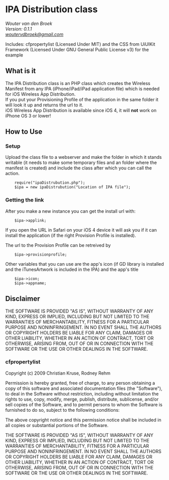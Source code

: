 # IPA Distribution class

*Wouter van den Broek*<br />
*Version: 0.1.1*<br />
*woutervdbroek@gmail.com*<br />


Includes: cfpropertylist (Licensed Under MIT) and the CSS from UiUIKit Framework (Licensed Under GNU General Public License v3) for the example

## What is it

The IPA Distribution class is an PHP class which creates the Wireless Manifest from any IPA (iPhone/iPad/iPad application file)  which is needed for iOS Wireless App Distribution.<br />
If you put your Provisioning Profile of the application in the same folder it will look it up and returns the url to it.<br />
iOS Wireless App Distribution is available since iOS 4, it will <strong>not</strong> work on iPhone OS 3 or lower! 

## How to Use

### Setup

Upload the class file to a webserver and make the folder in which it stands writable (it needs to make some temporary files and an folder where the manifest is created) and include the class after which you can call the action.

		require("ipaDistrubution.php");
		$ipa = new ipaDistrubution("Location of IPA file");

### Getting the link

After you make a new instance you can get the install url with:

		$ipa->applink;	
		
If you open the URL in Safari on your iOS 4 device it will ask you if it can install the application (if the right Provision Profile is installed).

The url to the Provision Profile can be retreived by

		$ipa->provisionprofile;
		
Other variables that you can use are the app's icon (if GD library is installed and the iTunesArtwork is included in the IPA) and the app's title

		$ipa->icon;
		$ipa->appname;


## Disclaimer

THE SOFTWARE IS PROVIDED "AS IS", WITHOUT WARRANTY OF ANY KIND,
EXPRESS OR IMPLIED, INCLUDING BUT NOT LIMITED TO THE WARRANTIES
OF MERCHANTABILITY, FITNESS FOR A PARTICULAR PURPOSE AND
NONINFRINGEMENT. IN NO EVENT SHALL THE AUTHORS OR COPYRIGHT
HOLDERS BE LIABLE FOR ANY CLAIM, DAMAGES OR OTHER LIABILITY,
WHETHER IN AN ACTION OF CONTRACT, TORT OR OTHERWISE, ARISING
FROM, OUT OF OR IN CONNECTION WITH THE SOFTWARE OR THE USE OR
OTHER DEALINGS IN THE SOFTWARE.

### cfpropertylist

Copyright (c) 2009 Christian Kruse, Rodney Rehm

Permission is hereby granted, free of charge, to any person obtaining a copy
of this software and associated documentation files (the "Software"), to deal
in the Software without restriction, including without limitation the rights
to use, copy, modify, merge, publish, distribute, sublicense, and/or sell
copies of the Software, and to permit persons to whom the Software is
furnished to do so, subject to the following conditions:

The above copyright notice and this permission notice shall be included in
all copies or substantial portions of the Software.

THE SOFTWARE IS PROVIDED "AS IS", WITHOUT WARRANTY OF ANY KIND, EXPRESS OR
IMPLIED, INCLUDING BUT NOT LIMITED TO THE WARRANTIES OF MERCHANTABILITY,
FITNESS FOR A PARTICULAR PURPOSE AND NONINFRINGEMENT. IN NO EVENT SHALL THE
AUTHORS OR COPYRIGHT HOLDERS BE LIABLE FOR ANY CLAIM, DAMAGES OR OTHER
LIABILITY, WHETHER IN AN ACTION OF CONTRACT, TORT OR OTHERWISE, ARISING FROM,
OUT OF OR IN CONNECTION WITH THE SOFTWARE OR THE USE OR OTHER DEALINGS IN
THE SOFTWARE.

